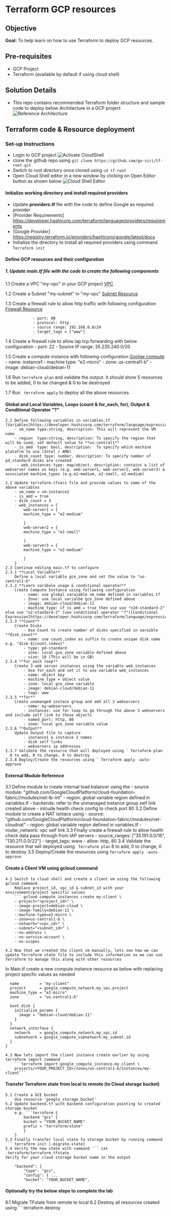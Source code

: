 # Terraform GCP resources

## Objective
**Goal:**  To help learn on how to use Terraform to deploy GCP resources.

## Pre-requisites
 - GCP Project
 - Terraform (available by default if using cloud shell)

## Solution Details
- This repo contains recommended Terraform folder structure and sample code to deploy below Architecture in a GCP project
![Reference Architectiure](./images/architecture.png) 


## Terraform code & Resource deployment
### Set-up Instructions
- Login to GCP project
  ![Activate CloudShell](./images/cloudshellactivate.png) 
- clone the github repo using `git clone https://github.com/go-siri/tf-root.git`
- Swtich to root directory once cloned using `cd tf-root`
- Open Cloud Shell editor in a new window by clicking on Open Editor button as shown below 
![Cloud Shell Editor](./images/cloudeditor.png) 

#### Initialize working directory and install required providers
- Update **providers.tf** file with the code to define Google as required provider
- [Provider Requirements] https://developer.hashicorp.com/terraform/language/providers/requirements
- [Google Provider] https://registry.terraform.io/providers/hashicorp/google/latest/docs
- Initialize the directory to install all required providers using command
        `Terraform init`

#### Define GCP resources and their configuration
##### 1. Update **main.tf** file with the code to create the following components
1.1 Create a VPC "my-vpc" in your GCP project [VPC](https://registry.terraform.io/providers/hashicorp/google/3.17.0/docs/resources/compute_network)
     
1.2 Create a Subnet "my-subnet" in "my-vpc" [Subnet Resource](https://registry.terraform.io/providers/hashicorp/google/latest/docs/resources/compute_subnetwork)
     
1.3 Create a firewall rule to allow http traffic with following configuration [Firewall Resource](https://registry.terraform.io/providers/hashicorp/google/latest/docs/resources/compute_firewall)

                - port: 80
                - protocol: http
                - source range: 192.168.0.0/24
                - target_tags = ["www"]

1.4 Create a firewall rule to allow iap tcp forwarding with below configuration
               - port: 22
               - Source IP range: 35.235.240.0/20

1.5 Create a compute instance with following configuration [Goolge compute](https://registry.terraform.io/providers/hashicorp/google/latest/docs/resources/compute_instance)
               - name: instance1
               - machine type: "e2-micro"
               - zone: us-central1-b"
               - image: debian-cloud/debian-11
               
1.6 Run `terraform plan` and validate the output. It should show 5 resources to be added, 0 to be changed & 0 to be destroyed

1.7 Run ` terraform apply` to deploy all the above resources

#### Global and Local Variables, Loops (count & for_each, for), Output & Conditional Operator "?"
    2.1 Define following variables in variables.tf [Variables]https://developer.hashicorp.com/terraform/language/expressions/types
        - vm_name type:string, description: This will represent the VM name
        - region  type:string, description: To specify the region that will be used, set default value to **us-central1**
        - is_amd  type: bool, description:  To specify which machine platofrm to use (Intel / AMD)
        - disk_count tpye: number, description: To specify number of pd_standard disks are created 
         - web_instances type: map/object, description: contains a list of webserver names as keys (e.g. web-server1, web-server2, web-server3) & associated machine_types (e.g.e2-medium, e2-small, e2-medium)

    2.2 Update terraform.tfvars file and provide values to some of the above variables
        - vm_name = vm-instance2
        - is_amd = true
        - disk_count = 3
        - web_instances = {
            web-server1 = {
            machine_type = "e2-medium"
            
            }
            web-server2 = {
            machine_type = "e2-small"

            }
            web-server3 = {
            machine_type = "e2-medium"

            }
        }
    2.3 Continue editing main.tf to configure
    2.3.1 **Local Variable** 
        Define a local variable gce_zone and set the value to "us-central1-b"
    2.3.2 **Learn varibale usage & conditional operator** 
        Create Compute Instance using following configuration
            - name: use global varaiable vm_name defined in variables.tf 
            - Zone: use local varialbe gce_zone defined above
            - image: debian-cloud/debian-11
            - machine_type: if is_amd = true then use use "n2d-standard-2" else use "n2-standard-2" (use conditional operator "?")[Conditional Expression]https://developer.hashicorp.com/terraform/language/expressions/conditionals
    2.3.3 **Count**
        Create Disks
            - Use Count to create number of disks specified in varaible **disk_count**
            - name: use count.index as suffix to create unique disk name e.g. "disk-${count.index}"
            - type: pd-standard
            - zone: local gce_zone variable defined above
            - size: 10 (This will be in GB)
    2.3.4 **for_each loop**
        Create 3 web server instances using the variable web_instances
            - Use for_each and set it to use variable web_instances
            - name: object key
            - machine_type = object value
            - zone: local gce_zone variable
            - image: debian-cloud/debian-11
            - tags: www
    2.3.5 **for**
        Create unamanged instace group and add all 3 webservers
            - name: my-webservers
            - instances: use for loop to go through the above 3 webservers and include self_link to those objects
            - named_port: http, 80
            - zone: local gce_zone variable value
    2.3.6 **Output**
        Update Output file to capture 
            - instance1 & instance 2 names
            - disk self links
            - webservers ip addresses
    2.3.7 Validate the resource that will deployed using ` Terraform plan ` 8 to add, 0 to change, 0 to destroy
    2.3.8 Deploy/Create the resources using ` Terraform apply -auto-approve `

   #### External Module Reference 
   3.1 Define module to create internal load balancer using the 
        - source module: "github.com/GoogleCloudPlatform/cloud-foundation-fabric//modules/net-lb-int"
        - region: global variable region defined in variables.tf
        - backends: refer to the unmanaged instance group self link created above
        - inlcude health check config to check port 80
    3.2 Define module to create a NAT isntace using
        - source:  "github.com/GoogleCloudPlatform/cloud-foundation-fabric//modules/net-cloudnat"
        - region: global variable region defined in variables.tf
        - router_network: vpc self link
    3.3 Finally create a firewall rule to allow health check data pass through from IAP servers
       - source_ranges: ["35.191.0.0/16", "130.211.0.0/22"]
       - target_tags: www
       - allow: http, 80
    3.4 Validate the resource that will deployed using  ` Terraform plan` 8 to add, 0 to change, 0 to destroy
    3.5 Deploy/Create the resources using `Terraform apply -auto-approve` 

#### Create a Client VM using gcloud command
    4.1 Switch to cloud shell and create a client vm using the following gcloud command. 
        Replace project_id, vpc_id & subnet_id with your environment/project specific values
        ``` gcloud compute instances create my-client \
        --project="<project_id>" \
        --image-project=debian-cloud \
        --image-family=debian-11 \
        --machine-type=e2-micro \
        --zone=us-central1-b \
        --network="<vpc_id>" \
        --subnet="<subnet_id>" \
        --no-address \
        --no-service-account \
        --no-scopes

    4.2 Now that we created the client vm manually, lets see how we can update Terraform state file to include this information so we can use Terraform to manage this along with other resources
In Main.tf create a new compute instance resource as below with replacing project specfic values as needed
```resource "google_compute_instance" "my_client" {
  name         = "my-client"
  project      = google_compute_network.my_vpc.project
  machine_type = "e2-micro"
  zone         = "us-central1-b"

  boot_disk {
    initialize_params {
      image = "debian-cloud/debian-11"
    }
  }
  network_interface {
    network    = google_compute_network.my_vpc.id
    subnetwork = google_compute_subnetwork.my_subnet.id
  }
}
```

    4.3 Now lets import the client instance create earlier by using terraform import command
        ```terraform import google_compute_instance.my_client \
        projects/<YOUR_PROJECT_ID>/zones/us-central1-b/instances/my-client```

####  Transfer Terraform state from local to remote (to Cloud storage bucket)  
    5.1 Create a GCE bucket
        Use resource 'google_storage_bucket'
    5.2 Update backend.tf with backend configuration pointing to created storage bucket
        e.g. ```terraform {
            backend "gcs" {
            bucket = "YOUR_BUCKET_NAME"
            prefix = "terraform/state"
            }
        }
    5.3 Finally transfer local state to storage bucket by running command ``` terraform init [-migrate-state]
    5.4 Verify the new state with command ``` cat .terraform/terraform.tfstate
    Verify for your cloud storage bucket name in the output	

        "backend": {
            "type": "gcs",
            "config": { ...
            "bucket": "YOUR_BUCKET_NAME",

#### Optionally try the below steps to complete the lab
6.1 Migrate TFstate from remote to local
6.2 Destroy all resources created using ``` terraform destroy